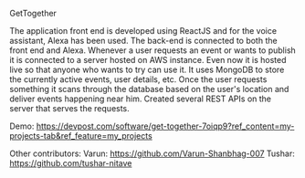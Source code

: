 GetTogether

The application front end is developed using ReactJS and for the voice assistant, Alexa has been used. The back-end is connected to both the front end and Alexa. Whenever a user requests an event or wants to publish it is connected to a server hosted on AWS instance. Even now it is hosted live so that anyone who wants to try can use it. It uses MongoDB to store the currently active events, user details, etc. Once the user requests something it scans through the database based on the user's location and deliver events happening near him. Created several REST APIs on the server that serves the requests.

Demo: https://devpost.com/software/get-together-7oiqp9?ref_content=my-projects-tab&ref_feature=my_projects

Other contributors:
Varun: https://github.com/Varun-Shanbhag-007
Tushar: https://github.com/tushar-nitave
